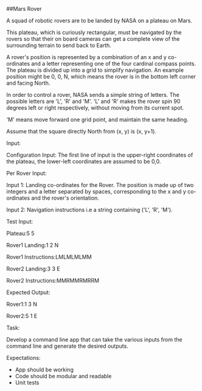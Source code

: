 ##Mars Rover

A squad of robotic rovers are to be landed by NASA on a plateau on Mars.

This plateau, which is curiously rectangular, must be navigated by the rovers so that their on board cameras can get a complete view of the surrounding terrain to send back to Earth.

A rover's position is represented by a combination of an x and y co-ordinates and a letter representing one of the four cardinal compass points. The plateau is divided up into a grid to simplify navigation. An example position might be 0, 0, N, which means the rover is in the bottom left corner and facing North.

In order to control a rover, NASA sends a simple string of letters. The possible letters are 'L', 'R' and 'M'. 'L' and 'R' makes the rover spin 90 degrees left or right respectively, without moving from its current spot.

'M' means move forward one grid point, and maintain the same heading.

Assume that the square directly North from (x, y) is (x, y+1).

Input:

Configuration Input: The first line of input is the upper-right coordinates of the plateau, the lower-left coordinates are assumed to be 0,0.

Per Rover Input:

Input 1: Landing co-ordinates for the Rover. The position is made up of two integers and a letter separated by spaces, corresponding to the x and y co-ordinates and the rover's orientation.

Input 2: Navigation instructions i.e a string containing ('L', 'R', 'M').

Test Input:

Plateau:5 5

Rover1 Landing:1 2 N

Rover1 Instructions:LMLMLMLMM

Rover2 Landing:3 3 E

Rover2 Instructions:MMRMMRMRRM


Expected Output:

Rover1:1 3 N

Rover2:5 1 E

Task:

Develop a command line app that can take the various inputs from the command line and generate the desired outputs.

Expectations:

- App should be working
- Code should be modular and readable
- Unit tests

